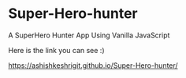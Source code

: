 # Super-Hero-hunter
 A SuperHero Hunter App Using Vanilla JavaScript 

 Here is the link you can see :)
 
   https://ashishkeshrigit.github.io/Super-Hero-hunter/
   
   
